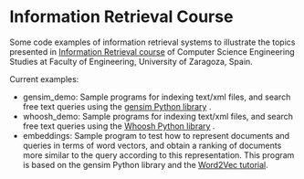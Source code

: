 # Information Retrieval Course
Some code examples of information retrieval systems to illustrate the topics presented in [Information Retrieval course](https://estudios.unizar.es/estudio/asignatura?anyo_academico=2024&asignatura_id=30233&estudio_id=20240148&centro_id=110&plan_id_nk=439) of Computer Science Engineering Studies at Faculty of Engineering, University of Zaragoza, Spain.

Current examples:
* gensim_demo: Sample programs for indexing text/xml files, and search free text queries using the [gensim Python library](https://github.com/RaRe-Technologies/gensim/#documentation) .
* whoosh_demo: Sample programs for indexing text/xml files, and search free text queries using the [Whoosh Python library](https://pypi.org/project/Whoosh/) .
* embeddings: Sample program to test how to represent documents and queries in terms of word vectors, and obtain a ranking of documents more similar to the query according to this representation. This program is based on the gensim Python library and the [Word2Vec tutorial](https://radimrehurek.com/gensim/auto_examples/tutorials/run_word2vec.html).

